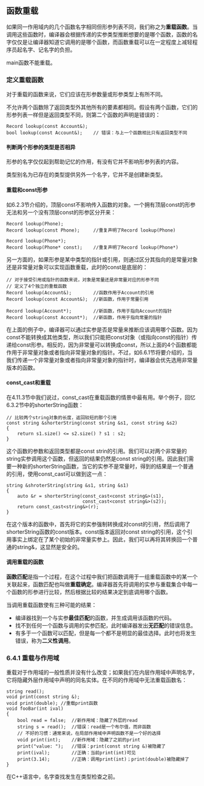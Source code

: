## 函数重载
如果同一作用域内的几个函数名字相同但形参列表不同，我们称之为**重载函数**。当调用这些函数时，编译器会根据传递的实参类型推断想要的是哪个函数，函数的名字仅仅是让编译器知道它调用的是哪个函数，而函数重载可以在一定程度上减轻程序员起名字、记名字的负担。

main函数不能重载。

### 定义重载函数
对于重载的函数来说，它们应该在形参数量或形参类型上有所不同。

不允许两个函数除了返回类型外其他所有的要素都相同。假设有两个函数，它们的形参列表一样但是返回类型不同，则第二个函数的声明是错误的：
```
Record lookup(const Account&);
bool lookup(const Account&);    // 错误：与上一个函数相比只有返回类型不同
```
#### 判断两个形参的类型是否相异
形参的名字仅仅起到帮助记忆的作用，有没有它并不影响形参列表的内容。

类型别名为已存在的类型提供另外一个名字，它并不是创建新类型。

#### 重载和const形参
如6.2.3节介绍的，顶层const不影响传入函数的对象。一个拥有顶层const的形参无法和另一个没有顶层const的形参区分开来：
```
Record lookup(Phone);
Record lookup(const Phone);     //重复声明了Record lookup(Phone)

Record lookup(Phone*);
Record lookup(Phone* const);    //重复声明了Record lookup(Phone*)
```
另一方面的，如果形参是某中类型的指针或引用，则通过区分其指向的是常量对象还是非常量对象可以实现函数重载，此时的const是底层的：
```
// 对于接受引用或指针的函数来说，对象是常量还是非常量对应的形参不同
// 定义了4个独立的重载函数
Record lookup(Account&);        //函数作用于Account的引用
Record lookup(const Account&);  //新函数，作用于常量引用

Record lookup(Account*);        //新函数，作用于指向Account的指针
Record lookup(const Account*);  //新函数，作用于指向常量的指针
```
在上面的例子中，编译器可以通过实参是否是常量来推断应该调用哪个函数。因为const不能转换成其他类型，所以我们只能把const对象（或指向const的指针）传递给const形参。相反的，因为非常量可以转换成const，所以上面的4个函数都能作用于非常量对象或者指向非常量对象的指针。不过，如6.6.1节将要介绍的，当我们传递一个非常量对象或者指向非常量对象的指针时，编译器会优先选用非常量版本的函数。

#### const_cast和重载
在4.11.3节中我们说过，const_cast在重载函数的情景中最有用。举个例子，回忆6.3.2节中的shorterString函数：
```
// 比较两个string对象的长度，返回较短的那个引用
const string &shorterString(const string &s1, const string &s2)
{
    return s1.size() <= s2.size() ? s1 : s2;
}
```
这个函数的参数和返回类型都是const strin的引用。我们可以对两个非常量的string实参调用这个函数，但返回的结果仍然是const string的引用。因此我们需要一种新的shorterString函数，当它的实参不是常量时，得到的结果是一个普通的引用，使用const_cast可以做到这一点：
```
string &shroterString(string &s1, string &s1)
{
    auto &r = shorterString(const_cast<const string&>(s1),
                            const_cast<const string&>(s2));
    return const_cast<string&>(r);
}
```
在这个版本的函数中，首先将它的实参强制转换成对const的引用，然后调用了shorterString函数的const版本。const版本返回对const string的引用，这个引用事实上绑定在了某个初始的非常量实参上。因此，我们可以再将其转换回一个普通的string&，这显然是安全的。

#### 调用重载的函数
**函数匹配**是指一个过程，在这个过程中我们把函数调用于一组重载函数中的某一个关联起来，函数匹配也叫做**重载确定**。编译器首先将调用的实参与重载集合中每一个函数的形参进行比较，然后根据比较的结果决定到底调用哪个函数。

当调用重载函数使有三种可能的结果：
- 编译器找到一个与实参**最佳匹配**的函数，并生成调用该函数的代码。
- 找不到任何一个函数与调用的实参匹配，此时编译器发出**无匹配**的错误信息。
- 有多于一个函数可以匹配，但是每一个都不是明显的最佳选择。此时也将发生错误，称为**二义性调用**。
  
### 6.4.1 重载与作用域
重载对于作用域的一般性质并没有什么改变；如果我们在内层作用域中声明名字，它将隐藏外层作用域中声明的同名实体。在不同的作用域中无法重载函数名：
```
string read();
void print(const string &);
void print(double); //重载print函数
void fooBar(int ival)
{
    bool read = false;  //新作用域：隐藏了外层的read
    string s = read();  //错误：read是一个布尔值，而非函数
    // 不好的习惯：通常来说，在局部作用域中声明函数不是一个好的选择
    void print(int);    //新作用域：隐藏了之前的print
    print("value: ");   //错误：print(const string &)被隐藏了
    print(ival);        //正确：当前print(int)可见
    print(3.14);        //正确：调用print(int)；print(double)被隐藏掉了
}
```

在C++语言中，名字查找发生在类型检查之前。

